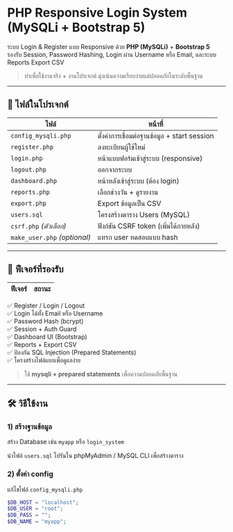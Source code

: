 # PHP Responsive Login System (MySQLi + Bootstrap 5)

ระบบ Login & Register แบบ Responsive ด้วย **PHP (MySQLi)** + **Bootstrap 5**  
รองรับ Session, Password Hashing, Login ผ่าน Username หรือ Email, และระบบ Reports Export CSV

> ทำเพื่อใช้งานจริง + งานโปรเจกต์ มุ่งเน้นความเรียบง่ายแต่ปลอดภัยในระดับพื้นฐาน

---

## 📂 ไฟล์ในโปรเจกต์

| ไฟล์                         | หน้าที่                                      |
| ---------------------------- | -------------------------------------------- |
| `config_mysqli.php`          | ตั้งค่าการเชื่อมต่อฐานข้อมูล + start session |
| `register.php`               | ลงทะเบียนผู้ใช้ใหม่                          |
| `login.php`                  | หน้าแบบฟอร์มเข้าสู่ระบบ (responsive)         |
| `logout.php`                 | ออกจากระบบ                                   |
| `dashboard.php`              | หน้าหลังเข้าสู่ระบบ (ต้อง login)             |
| `reports.php`                | เลือกช่วงวัน + ดูรายงาน                      |
| `export.php`                 | Export ข้อมูลเป็น CSV                        |
| `users.sql`                  | โครงสร้างตาราง Users (MySQL)                 |
| `csrf.php` _(ตัวเลือก)_      | ฟังก์ชัน CSRF token (เพิ่มได้ภายหลัง)        |
| `make_user.php` _(optional)_ | แทรก user ทดสอบแบบ hash                      |

---

## 🧠 ฟีเจอร์ที่รองรับ

| ฟีเจอร์ | สถานะ |
| ------- | ----- |

✅ Register / Login / Logout  
✅ Login ได้ทั้ง Email หรือ Username  
✅ Password Hash (bcrypt)  
✅ Session + Auth Guard  
✅ Dashboard UI (Bootstrap)  
✅ Reports + Export CSV  
✅ ป้องกัน SQL Injection (Prepared Statements)  
✅ โครงสร้างไฟล์แยกเพื่อดูแลง่าย

> ใช้ **mysqli + prepared statements** เพื่อความปลอดภัยพื้นฐาน

---

## 🛠 วิธีใช้งาน

### 1) สร้างฐานข้อมูล

สร้าง Database เช่น `myapp` หรือ `login_system`

นำไฟล์ `users.sql` ไปรันใน phpMyAdmin / MySQL CLI เพื่อสร้างตาราง

### 2) ตั้งค่า config

แก้ไขไฟล์ `config_mysqli.php`

```php
$DB_HOST = "localhost";
$DB_USER = "root";
$DB_PASS = "";
$DB_NAME = "myapp";
```
